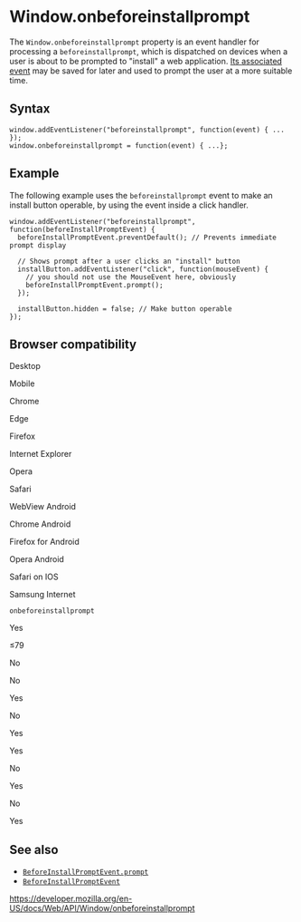 Window.onbeforeinstallprompt
============================

The `Window.onbeforeinstallprompt` property is an event handler for processing a `beforeinstallprompt`, which is dispatched on devices when a user is about to be prompted to "install" a web application. [Its associated event](../beforeinstallpromptevent) may be saved for later and used to prompt the user at a more suitable time.

Syntax
------

    window.addEventListener("beforeinstallprompt", function(event) { ... });
    window.onbeforeinstallprompt = function(event) { ...};

Example
-------

The following example uses the `beforeinstallprompt` event to make an install button operable, by using the event inside a click handler.

    window.addEventListener("beforeinstallprompt", function(beforeInstallPromptEvent) {
      beforeInstallPromptEvent.preventDefault(); // Prevents immediate prompt display

      // Shows prompt after a user clicks an "install" button
      installButton.addEventListener("click", function(mouseEvent) {
        // you should not use the MouseEvent here, obviously
        beforeInstallPromptEvent.prompt();
      });

      installButton.hidden = false; // Make button operable
    });

Browser compatibility
---------------------

Desktop

Mobile

Chrome

Edge

Firefox

Internet Explorer

Opera

Safari

WebView Android

Chrome Android

Firefox for Android

Opera Android

Safari on IOS

Samsung Internet

`onbeforeinstallprompt`

Yes

≤79

No

No

Yes

No

Yes

Yes

No

Yes

No

Yes

See also
--------

-   [`BeforeInstallPromptEvent.prompt`](../beforeinstallpromptevent/prompt)
-   [`BeforeInstallPromptEvent`](../beforeinstallpromptevent)

<a href="https://developer.mozilla.org/en-US/docs/Web/API/Window/onbeforeinstallprompt" class="_attribution-link">https://developer.mozilla.org/en-US/docs/Web/API/Window/onbeforeinstallprompt</a>
